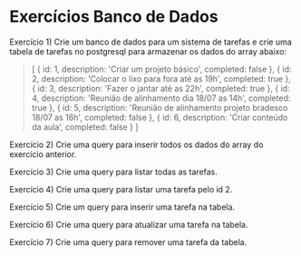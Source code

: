 # Exercícios Banco de Dados

Exercício 1) Crie um banco de dados para um sistema de tarefas e crie uma tabela de tarefas no postgresql para armazenar os dados do array abaixo:

>[
    { id: 1, description: 'Criar um projeto básico', completed: false },
    { id: 2, description: 'Colocar o lixo para fora até as 19h', completed: true },
    { id: 3, description: 'Fazer o jantar até as 22h', completed: true },
    { id: 4, description: 'Reunião de alinhamento dia 18/07 as 14h', completed: true },
    { id: 5, description: 'Reunião de alinhamento projeto bradesco 18/07 as 16h', completed: false },
    { id: 6, description: 'Criar conteúdo da aula', completed: false }
]

Exercício 2) Crie uma query para inserir todos os dados do array do exercício anterior.

Exercício 3) Crie uma query para listar todas as tarefas.

Exercício 4) Crie uma query para listar uma tarefa pelo id 2.

Exercício 5) Crie um query para inserir uma tarefa na tabela.

Exercício 6) Crie uma query para atualizar uma tarefa na tabela.

Exercício 7) Crie uma query para remover uma tarefa da tabela.

